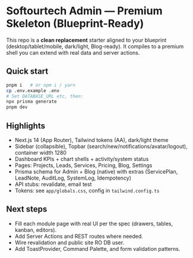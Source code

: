 # Softourtech Admin — Premium Skeleton (Blueprint-Ready)

This repo is a **clean replacement** starter aligned to your blueprint (desktop/tablet/mobile, dark/light, Blog-ready). It compiles to a premium shell you can extend with real data and server actions.

## Quick start
```bash
pnpm i   # or npm i / yarn
cp .env.example .env
# Set DATABASE_URL etc, then:
npx prisma generate
pnpm dev
```

## Highlights
- Next.js 14 (App Router), Tailwind tokens (AA), dark/light theme
- Sidebar (collapsible), Topbar (search/new/notifications/avatar/logout), container width 1280
- Dashboard KPIs + chart shells + activity/system status
- Pages: Projects, Leads, Services, Pricing, Blog, Settings
- Prisma schema for Admin + Blog (native) with extras (ServicePlan, LeadNote, AuditLog, SystemLog, Idempotency)
- API stubs: revalidate, email test
- Tokens: see `app/globals.css`, config in `tailwind.config.ts`

## Next steps
- Fill each module page with real UI per the spec (drawers, tables, kanban, editors).
- Add Server Actions and REST routes where needed.
- Wire revalidation and public site RO DB user.
- Add ToastProvider, Command Palette, and form validation patterns.
